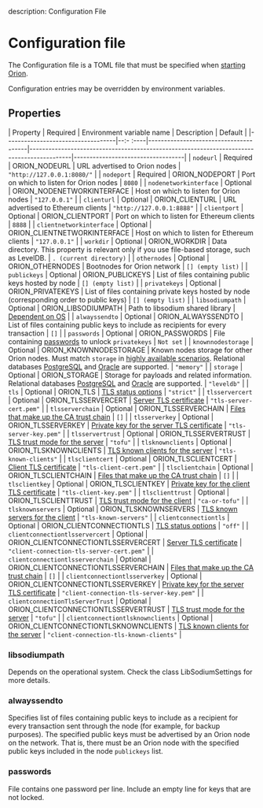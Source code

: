 description: Configuration File
<!--- END of page meta data -->

# Configuration file

The Configuration file is a TOML file that must be specified when
[starting Orion](../Reference/Orion-CLI-Syntax.md#configuration-file).

Configuration entries may be overridden by environment variables.

## Properties

| Property                          | Required | Environment variable name             | Description                                                                               | Default                           |
|-----------------------------------|--:- :----|---------------------------------------|-------------------------------------------------------------------------------------------|-----------------------------------|
| `nodeurl`                         | Required | ORION_NODEURL                         | URL advertised to Orion nodes                                                             | `"http://127.0.0.1:8080/"`        |
| `nodeport`                        | Required | ORION_NODEPORT                        | Port on which to listen for Orion nodes                                                   | `8080`                            |
| `nodenetworkinterface`            | Optional | ORION_NODENETWORKINTERFACE            | Host on which to listen for Orion nodes                                                   | `"127.0.0.1"`                     |
| `clienturl`                       | Optional | ORION_CLIENTURL                       | URL advertised to Ethereum clients                                                        | `"http://127.0.0.1:8888"`         |
| `clientport`                      | Optional | ORION_CLIENTPORT                      | Port on which to listen for Ethereum clients                                              | `8888`                            |
| `clientnetworkinterface`          | Optional | ORION_CLIENTNETWORKINTERFACE          | Host on which to listen for Ethereum clients                                              | `"127.0.0.1"`                     |
| `workdir`                         | Optional | ORION_WORKDIR                         | Data directory. This property is relevant only if you use file-based storage, such as LevelDB.  | `. (current directory)`           |
| `othernodes`                      | Optional | ORION_OTHERNODES                      | Bootnodes for Orion network                                                               | `[] (empty list)`                 |
| `publickeys`                      | Optional | ORION_PUBLICKEYS                      | List of files containing public keys hosted by node                                       | `[] (empty list)`                 |
| `privatekeys`                     | Optional | ORION_PRIVATEKEYS                     | List of files containing private keys hosted by node (corresponding order to public keys) | `[] (empty list)`                 |
| `libsodiumpath`                   | Optional | ORION_LIBSODIUMPATH                   | Path to libsodium shared library                                                          | [Dependent on OS](#libsodiumpath) |
| `alwayssendto`                    | Optional | ORION_ALWAYSSENDTO                    | List of files containing public keys to include as recipients for every transaction       | `[]`                              |
| `passwords`                       | Optional | ORION_PASSWORDS                       | File containing [passwords](#passwords) to unlock `privatekeys`                           | `Not set`                         |
| `knownnodestorage`                | Optional | ORION_KNOWNNODESTORAGE                | Known nodes storage for other Orion nodes. Must match `storage` in [highly available scenarios](../HowTo/High-Availability.md). Relational databases [PostgreSQL](../Tutorials/Using-PostgreSQL.md) and [Oracle](../Tutorials/Using-Oracle.md) are supported. | `"memory"` |
| `storage`                         | Optional | ORION_STORAGE                         | Storage for payloads and related information. Relational databases [PostgreSQL](../Tutorials/Using-PostgreSQL.md) and [Oracle](../Tutorials/Using-Oracle.md) are supported. | `"leveldb"`                       |
| `tls`                             | Optional | ORION_TLS                             | [TLS status options](../Tutorials/TLS.md)                                                              | `"strict"`                        |
| `tlsservercert`                   | Optional | ORION_TLSSERVERCERT                   | [Server TLS certificate](../Tutorials/TLS.md#tlsservercert)                                            | `"tls-server-cert.pem"`           |
| `tlsserverchain`                  | Optional | ORION_TLSSERVERCHAIN                  | [Files that make up the CA trust chain](../Tutorials/TLS.md#tlsserverchain)                            | `[]`                              |
| `tlsserverkey`                    | Optional | ORION_TLSSERVERKEY                    | [Private key for the server TLS certificate](../Tutorials/TLS.md#tlsserverkey)                         | `"tls-server-key.pem"`            |
| `tlsservertrust`                  | Optional | ORION_TLSSERVERTRUST                  | [TLS trust mode for the server](../Tutorials/TLS.md#tlsservertrust)                                    | `"tofu"`                          |
| `tlsknownclients`                 | Optional | ORION_TLSKNOWNCLIENTS                 | [TLS known clients for the server](../Tutorials/TLS.md#tlsknownclients)                                | `"tls-known-clients"`             |
| `tlsclientcert`                   | Optional | ORION_TLSCLIENTCERT                   | [Client TLS certificate](../Tutorials/TLS.md#tlsclientcert)                                            | `"tls-client-cert.pem"`           |
| `tlsclientchain`                  | Optional | ORION_TLSCLIENTCHAIN                  | [Files that make up the CA trust chain](../Tutorials/TLS.md#tlsclientchain)                            | `[]`                              |
| `tlsclientkey`                    | Optional | ORION_TLSCLIENTKEY                    | [Private key for the client TLS certificate](../Tutorials/TLS.md#tlsclientkey)                         | `"tls-client-key.pem"`            |
| `tlsclienttrust`                  | Optional | ORION_TLSCLIENTTRUST                  | [TLS trust mode for the client](../Tutorials/TLS.md#tlsclienttrust)                                    | `"ca-or-tofu"`                    |
| `tlsknownservers`                 | Optional | ORION_TLSKNOWNSERVERS                 | [TLS known servers for the client](../Tutorials/TLS.md#tlsknownservers)                                | `"tls-known-servers"`             |
| `clientconnectiontls`             | Optional | ORION_CLIENTCONNECTIONTLS             | [TLS status options](../Tutorials/TLS.md)                                                              | `"off"`                        |
| `clientconnectiontlsservercert`   | Optional | ORION_CLIENTCONNECTIONTLSSERVERCERT   | [Server TLS certificate](../Tutorials/TLS.md#clientconnectiontlsservercert)                                            | `"client-connection-tls-server-cert.pem"`    |
| `clientconnectiontlsserverchain`  | Optional | ORION_CLIENTCONNECTIONTLSSERVERCHAIN  | [Files that make up the CA trust chain](../Tutorials/TLS.md#clientconnectiontlsserverchain)                            | `[]`                              |
| `clientconnectiontlsserverkey`    | Optional | ORION_CLIENTCONNECTIONTLSSERVERKEY    | [Private key for the server TLS certificate](../Tutorials/TLS.md#clientconnectiontlsserverkey)                         | `"client-connection-tls-server-key.pem"`            |
| `clientconnectionTlsServerTrust`  | Optional | ORION_CLIENTCONNECTIONTLSSERVERTRUST  | [TLS trust mode for the server](../Tutorials/TLS.md#clientconnectiontlsservertrust)                                    | `"tofu"`                          |
| `clientconnectiontlsknownclients` | Optional | ORION_CLIENTCONNECTIONTLSKNOWNCLIENTS | [TLS known clients for the server](../Tutorials/TLS.md#clientconnectiontlsknownclients)                                | `"client-connection-tls-known-clients"`             |

### libsodiumpath

Depends on the operational system. Check the class LibSodiumSettings for more details.

### alwayssendto

Specifies list of files containing public keys to include as a recipient for every transaction sent
through the node (for example, for backup purposes). The specified public keys must be advertised by an
Orion node on the network. That is, there must be an Orion node with the specified public keys included in the node
`publickeys` list.

### passwords

File contains one password per line. Include an empty line for keys that are not locked.



